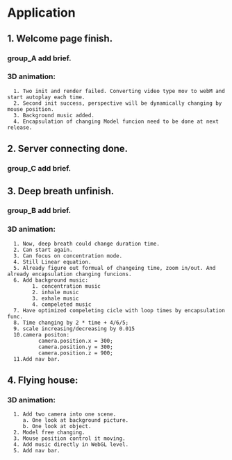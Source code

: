 # Application


## 1. Welcome page finish. 
   ### group_A add brief.
      
      
   ### 3D animation:
      1. Two init and render failed. Converting video type mov to webM and start autoplay each time.
      2. Second init success, perspective will be dynamically changing by mouse position.
      3. Background music added.
      4. Encapsulation of changing Model funcion need to be done at next release.
      
## 2. Server connecting done.
   ### group_C add brief.
      
      
## 3. Deep breath unfinish.
   ### group_B add brief.
      
   
   ### 3D animation:
      1. Now, deep breath could change duration time.
      2. Can start again.
      3. Can focus on concentration mode.
      4. Still Linear equation.
      5. Already figure out formual of changeing time, zoom in/out. And already encapsulation changing funcions.
      6. Add background music:
            1. concentration music
            2. inhale music
            3. exhale music
            4. compeleted music
      7. Have optimized compeleting cicle with loop times by encapsulation func.
      8. Time changing by 2 * time + 4/6/5;
      9. scale increasing/decreasing by 0.015
      10.camera positon:
              camera.position.x = 300;
              camera.position.y = 300;
              camera.position.z = 900;
      11.Add nav bar.
## 4. Flying house:
   ### 3D animation:
      1. Add two camera into one scene.
         a. One look at background picture.
         b. One look at object.
      2. Model free changing.
      3. Mouse position control it moving.
      4. Add music directly in WebGL level.
      5. Add nav bar.
